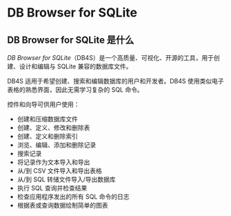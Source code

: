 # DB Browser for SQLite

## DB Browser for SQLite 是什么

*DB Browser for SQLite*（DB4S）是一个高质量、可视化、开源的工具，用于创建、设计和编辑与 SQLite 兼容的数据库文件。

DB4S 适用于希望创建、搜索和编辑数据库的用户和开发者。DB4S 使用类似电子表格的熟悉界面，因此无需学习复杂的 SQL 命令。

控件和向导可供用户使用：

*   创建和压缩数据库文件
*   创建、定义、修改和删除表
*   创建、定义和删除索引
*   浏览、编辑、添加和删除记录
*   搜索记录
*   将记录作为文本导入和导出
*   从/到 CSV 文件导入和导出表格
*   从/到 SQL 转储文件导入/导出数据库
*   执行 SQL 查询并检查结果
*   检查应用程序发出的所有 SQL 命令的日志
*   根据表或查询数据绘制简单的图表